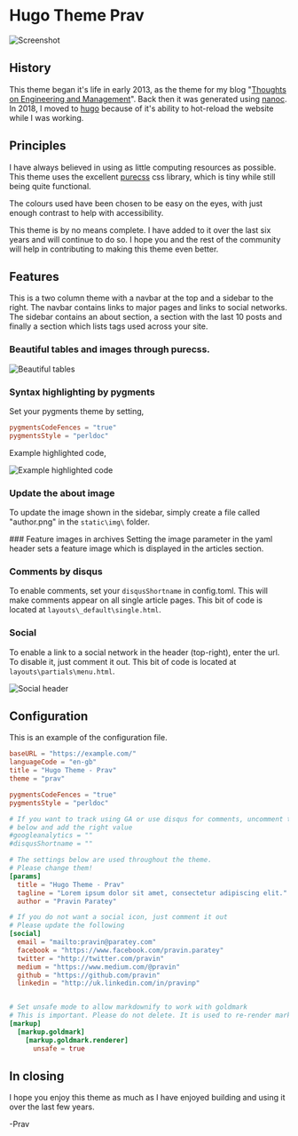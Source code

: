 # Hugo Theme Prav

![Screenshot](https://raw.githubusercontent.com/pravin/hugo-theme-prav/master/images/screenshot.png)

## History

This theme began it's life in early 2013, as the theme for my blog "[Thoughts on Engineering and Management](https://cto.me.uk)". Back then it was generated using [nanoc](https://nanoc.ws/). In 2018, I moved to [hugo](https://gohugo.io/) because of it's ability to hot-reload the website while I was working.

## Principles

I have always believed in using as little computing resources as possible. This theme uses the excellent [purecss](https://purecss.io/) css library, which is tiny while still being quite functional.

The colours used have been chosen to be easy on the eyes, with just enough contrast to help with accessibility.

This theme is by no means complete. I have added to it over the last six years and will continue to do so. I hope you and the rest of the community will help in contributing to making this theme even better.

## Features

This is a two column theme with a navbar at the top and a sidebar to the right. The navbar contains links to major pages and links to social networks. The sidebar contains an about section, a section with the last 10 posts and finally a section which lists tags used across your site.

### Beautiful tables and images through purecss.

![Beautiful tables](https://raw.githubusercontent.com/pravin/hugo-theme-prav/master/images/table.png)

### Syntax highlighting by pygments

Set your pygments theme by setting,

```toml
pygmentsCodeFences = "true"
pygmentsStyle = "perldoc"
```

Example highlighted code,

![Example highlighted code](https://raw.githubusercontent.com/pravin/hugo-theme-prav/master/images/code.png)

### Update the about image

To update the image shown in the sidebar, simply create a file called "author.png" in the `static\img\` folder.

### Feature images in archives
Setting the image parameter in the yaml header sets a feature image which is displayed in the articles section.

### Comments by disqus

To enable comments, set your `disqusShortname` in config.toml. This will make comments appear on all single article pages. This bit of code is located at `layouts\_default\single.html`.

### Social

To enable a link to a social network in the header (top-right), enter the url. To disable it, just comment it out. This bit of code is located at `layouts\partials\menu.html`.

![Social header](https://raw.githubusercontent.com/pravin/hugo-theme-prav/master/images/social.png)

## Configuration

This is an example of the configuration file.

```toml
baseURL = "https://example.com/"
languageCode = "en-gb"
title = "Hugo Theme - Prav"
theme = "prav"

pygmentsCodeFences = "true"
pygmentsStyle = "perldoc"

# If you want to track using GA or use disqus for comments, uncomment the
# below and add the right value
#googleanalytics = ""
#disqusShortname = ""

# The settings below are used throughout the theme.
# Please change them!
[params]
  title = "Hugo Theme - Prav"
  tagline = "Lorem ipsum dolor sit amet, consectetur adipiscing elit."
  author = "Pravin Paratey"

# If you do not want a social icon, just comment it out
# Please update the following
[social]
  email = "mailto:pravin@paratey.com"
  facebook = "https://www.facebook.com/pravin.paratey"
  twitter = "http://twitter.com/pravin"
  medium = "https://www.medium.com/@pravin"
  github = "https://github.com/pravin"
  linkedin = "http://uk.linkedin.com/in/pravinp"


# Set unsafe mode to allow markdownify to work with goldmark
# This is important. Please do not delete. It is used to re-render markdown
[markup]
  [markup.goldmark]
    [markup.goldmark.renderer]
      unsafe = true
```

## In closing

I hope you enjoy this theme as much as I have enjoyed building and using it over the last few years.

-Prav

